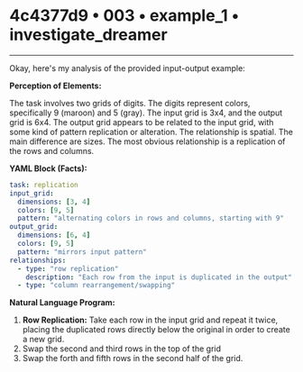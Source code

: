 # 4c4377d9 • 003 • example_1 • investigate_dreamer

---
Okay, here's my analysis of the provided input-output example:

**Perception of Elements:**

The task involves two grids of digits. The digits represent colors, specifically 9 (maroon) and 5 (gray). The input grid is 3x4, and the output grid is 6x4. The output grid appears to be related to the input grid, with some kind of pattern replication or alteration. The relationship is spatial. The main difference are sizes. The most obvious relationship is a replication of the rows and columns.

**YAML Block (Facts):**



```yaml
task: replication
input_grid:
  dimensions: [3, 4]
  colors: [9, 5]
  pattern: "alternating colors in rows and columns, starting with 9"
output_grid:
  dimensions: [6, 4]
  colors: [9, 5]
  pattern: "mirrors input pattern"
relationships:
  - type: "row replication"
    description: "Each row from the input is duplicated in the output"
  - type: "column rearrangement/swapping"
```



**Natural Language Program:**

1. **Row Replication:** Take each row in the input grid and repeat it twice, placing the duplicated rows directly below the original in order to create a new grid.
2. Swap the second and third rows in the top of the grid
3. Swap the forth and fifth rows in the second half of the grid.


